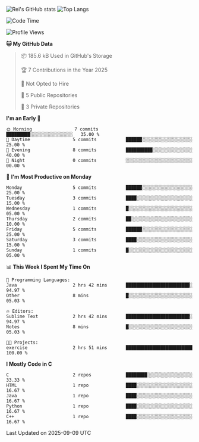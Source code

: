 ![Rei's GitHub stats](https://github-readme-stats.vercel.app/api?username=rei-doda&show_icons=true&theme=transparent)
![Top Langs](https://github-readme-stats.vercel.app/api/top-langs/?username=rei-doda&theme=transparent&layout=compact)

<!--START_SECTION:waka-->
![Code Time](http://img.shields.io/badge/Code%20Time-61%20hrs%2013%20mins-blue)

![Profile Views](http://img.shields.io/badge/Profile%20Views-0-blue)

**🐱 My GitHub Data** 

> 📦 185.6 kB Used in GitHub's Storage 
 > 
> 🏆 7 Contributions in the Year 2025
 > 
> 🚫 Not Opted to Hire
 > 
> 📜 5 Public Repositories 
 > 
> 🔑 3 Private Repositories 
 > 
**I'm an Early 🐤** 

```text
🌞 Morning                7 commits           █████████░░░░░░░░░░░░░░░░   35.00 % 
🌆 Daytime                5 commits           ██████░░░░░░░░░░░░░░░░░░░   25.00 % 
🌃 Evening                8 commits           ██████████░░░░░░░░░░░░░░░   40.00 % 
🌙 Night                  0 commits           ░░░░░░░░░░░░░░░░░░░░░░░░░   00.00 % 
```
📅 **I'm Most Productive on Monday** 

```text
Monday                   5 commits           ██████░░░░░░░░░░░░░░░░░░░   25.00 % 
Tuesday                  3 commits           ████░░░░░░░░░░░░░░░░░░░░░   15.00 % 
Wednesday                1 commits           █░░░░░░░░░░░░░░░░░░░░░░░░   05.00 % 
Thursday                 2 commits           ██░░░░░░░░░░░░░░░░░░░░░░░   10.00 % 
Friday                   5 commits           ██████░░░░░░░░░░░░░░░░░░░   25.00 % 
Saturday                 3 commits           ████░░░░░░░░░░░░░░░░░░░░░   15.00 % 
Sunday                   1 commits           █░░░░░░░░░░░░░░░░░░░░░░░░   05.00 % 
```


📊 **This Week I Spent My Time On** 

```text
💬 Programming Languages: 
Java                     2 hrs 42 mins       ████████████████████████░   94.97 % 
Other                    8 mins              █░░░░░░░░░░░░░░░░░░░░░░░░   05.03 % 

🔥 Editors: 
Sublime Text             2 hrs 42 mins       ████████████████████████░   94.97 % 
Notes                    8 mins              █░░░░░░░░░░░░░░░░░░░░░░░░   05.03 % 

🐱‍💻 Projects: 
exercise                 2 hrs 51 mins       █████████████████████████   100.00 % 
```

**I Mostly Code in C** 

```text
C                        2 repos             ████████░░░░░░░░░░░░░░░░░   33.33 % 
HTML                     1 repo              ████░░░░░░░░░░░░░░░░░░░░░   16.67 % 
Java                     1 repo              ████░░░░░░░░░░░░░░░░░░░░░   16.67 % 
Python                   1 repo              ████░░░░░░░░░░░░░░░░░░░░░   16.67 % 
C++                      1 repo              ████░░░░░░░░░░░░░░░░░░░░░   16.67 % 
```




 Last Updated on 2025-09-09 UTC
<!--END_SECTION:waka-->